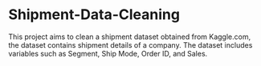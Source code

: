 # Shipment-Data-Cleaning
This project aims to clean a shipment dataset obtained from Kaggle.com, the dataset contains shipment details of a company. The dataset includes variables such as Segment, Ship Mode, Order ID, and Sales. 
